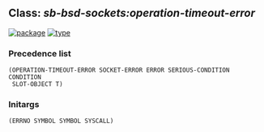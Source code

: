 ## Class: ***sb-bsd-sockets:operation-timeout-error***
[![package](https://img.shields.io/badge/Package-SB--BSD--SOCKETS-5f9ea0.svg?style=social&colorA=999999)](../) [![type](https://img.shields.io/badge/Type-Class-5f9ea0.svg?style=social&colorA=999999)](../#class) 
### Precedence list
```
(OPERATION-TIMEOUT-ERROR SOCKET-ERROR ERROR SERIOUS-CONDITION CONDITION
 SLOT-OBJECT T)
```
### Initargs
```
(ERRNO SYMBOL SYMBOL SYSCALL)
```

